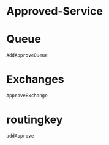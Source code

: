 # Approved-Service

# Queue
`AddApproveQueue`
# Exchanges
`ApproveExchange`
# routingkey
`addApprove`

